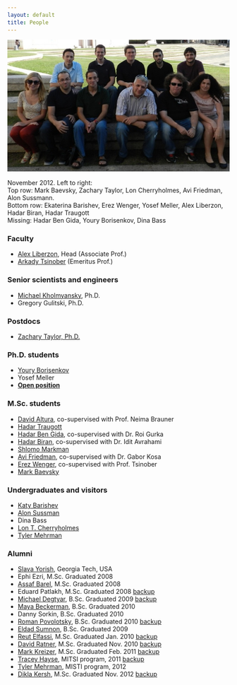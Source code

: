 ```yaml
---
layout: default
title: People
---
```


<img src = "images/group_photo_nov2012.jpg" width="600">  

November 2012. Left to right:   
Top row: Mark Baevsky, Zachary Taylor, Lon Cherryholmes, Avi Friedman, Alon Sussmann.    
Bottom row: Ekaterina Barishev, Erez Wenger, Yosef Meller, Alex Liberzon, Hadar Biran, Hadar Traugott  
Missing: Hadar Ben Gida, Youry Borisenkov, Dina Bass


### Faculty

* [Alex Liberzon](people/alex_lab.html), Head (Associate Prof.)
* [Arkady Tsinober](http://www.eng.tau.ac.il/~tsinober) (Emeritus Prof.)

### Senior scientists and engineers
* [Michael Kholmyansky](people/kholmyansky.html), Ph.D.
* Gregory Gulitski, Ph.D.

### Postdocs
* [Zachary Taylor, Ph.D.](people/zach.html)

### Ph.D. students
* [Youry Borisenkov](people/youry.html)
* Yosef Meller
* [**Open position**](openpositions.html)


### M.Sc. students
* [David Altura](people/david_altura.html), co-supervised with Prof. Neima Brauner
* [Hadar Traugott](people/hadar_traugott.html)
* [Hadar Ben Gida](people/hadar_ben_gida.html), co-supervised with Dr. Roi Gurka
* [Hadar Biran](people/hadar_biran.html), co-supervised with Dr. Idit Avrahami
* [Shlomo Markman](people/shlomo_markman.html)
* [Avi Friedman](people/avi_friedman.html), co-supervised with Dr. Gabor Kosa
* [Erez Wenger](people/erez_wenger.html), co-supervised with Prof. Tsinober
* [Mark Baevsky](people/mark_baevsky.html)


### Undergraduates and visitors
* [Katy Barishev](people/katya_barishev.html)
* [Alon Sussman](people/alon_sussmann.html)
* Dina Bass
* [Lon T. Cherryholmes](people/lon.html)
* [Tyler Mehrman](people/tyler.html)


### Alumni
* [Slava Yorish](http://www.linkedin.com/pub/svyatoslav-yorish/30/966/105), Georgia Tech, USA
* Ephi Ezri, M.Sc. Graduated 2008
* [Assaf Barel](http://il.linkedin.com/pub/assaf-barel/7/364/686), M.Sc. Graduated 2008
* Eduard Patlakh, M.Sc. Graduated 2008 [backup](people/eduard_patlakh.html)
* [Michael Degtyar](http://il.linkedin.com/in/michaeldegtyar), B.Sc. Graduated 2009 [backup](people/michael_degtyar.html)
* [Maya Beckerman](people/maya_beckerman.html), B.Sc. Graduated 2010
* Danny Sorkin, B.Sc. Graduated 2010
* [Roman Povolotsky](http://il.linkedin.com/pub/roman-povolotsky/19/442/782), B.Sc. Graduated 2010 [backup](people/roman_povolotsky.html)	
* [Eldad Sumnon](people/eldad_sumnon.html), B.Sc. Graduated 2009
* [Reut Elfassi](http://au.linkedin.com/pub/reut-elfassi/20/3b6/397), M.Sc. Graduated Jan. 2010 [backup](people/reut_elfassi.html)
* [David Ratner](http://il.linkedin.com/pub/david-ratner/4/a98/140), M.Sc. Graduated Nov. 2010 [backup](people/david_ratner.html)
* [Mark Kreizer](http://il.linkedin.com/pub/mark-kreizer/9/36/464), M.Sc. Graduated Feb. 2011 [backup](people/mark_kreizer.html)
* [Tracey Hayse](http://www.linkedin.com/in/traceyhayse), MITSI program, 2011 [backup](people/tracey.html)
* [Tyler Mehrman](http://zetapsi.mit.edu/brothers/11/), MISTI program, 2012
* [Dikla Kersh](http://il.linkedin.com/pub/dikla-kersh/14/85b/27), M.Sc. Graduated Nov. 2012 [backup](people/dikla_kersh.html)
